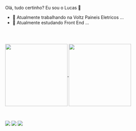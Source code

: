 Olá, tudo certinho? Eu sou o Lucas 👋

- 🔭 Atualmente trabalhando na Voltz Paineis Eletricos ...
- 🌱 Atualmente estudando Front End ...
  ##
  <br>
<div>
  <a href="https://github.com/Lucas-Antonio-Russo/github-readme-stats">
    <img height=200 align="center" src="https://github-readme-stats.vercel.app/api?username=Lucas-Antonio-Russo&locale=pt-br&show_icons=true&theme=tokyonight" />
  </a>
  <a href="https://github.com/Lucas-Antonio-Russo/convoychat">
    <img height=200 align="center" src="https://github-readme-stats.vercel.app/api/top-langs?username=Lucas-Antonio-Russo&layout=compact&langs_count=80&locale=pt-br&theme=tokyonight" />
  </a>
</div>

 ##
  <br>
<div> 
  <a href="https://www.instagram.com/olucas_russo/" target="_blank"><img src="https://img.shields.io/badge/-Instagram-%23E4405F?style=for-the-badge&logo=instagram&logoColor=white" target="_blank"></a>
  <a href = "mailto:lucasrusso2002@gmail.com"><img src="https://img.shields.io/badge/-Gmail-%23333?style=for-the-badge&logo=gmail&logoColor=white" target="_blank"></a>
  <a href="https://www.linkedin.com/in/lucasantoniorusso/" target="_blank"><img src="https://img.shields.io/badge/-LinkedIn-%230077B5?style=for-the-badge&logo=linkedin&logoColor=white" target="_blank"></a> 
</div>
